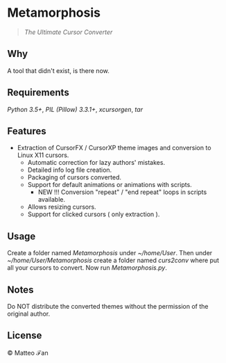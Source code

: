 # Metamorphosis
> *The Ultimate Cursor Converter*

## Why
A tool that didn't exist, is there now.

## Requirements
 *Python 3.5+*,  *PIL (Pillow) 3.3.1+*, *xcursorgen*, *tar*
 
## Features
* Extraction of CursorFX / CursorXP theme images and conversion to Linux X11 cursors.
    * Automatic correction for lazy authors' mistakes.
    * Detailed info log file creation.
    * Packaging of cursors converted.
    * Support for default animations or animations with scripts.
         * NEW !!! Conversion "repeat" / "end repeat" loops in scripts available.
    * Allows resizing cursors.
    * Support for clicked cursors ( only extraction ).

## Usage
Create a folder named *Metamorphosis* under *~/home/User*. Then under *~/home/User/Metamorphosis*
create a folder named *curs2conv* where put all your cursors to convert.
Now run *Metamorphosis.py*.

## Notes
Do NOT distribute the converted themes without the permission of the original author.

## License
 ©  Matteo ℱan
